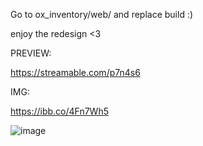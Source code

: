Go to ox_inventory/web/ and replace build :)

enjoy the redesign <3

PREVIEW: 

https://streamable.com/p7n4s6

IMG:

https://ibb.co/4Fn7Wh5

![image](https://github.com/user-attachments/assets/1c74e13f-9d3e-4f00-ab4c-fed48e214a69)
